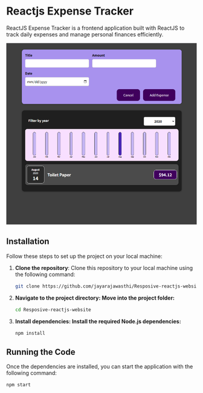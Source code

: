 # Reactjs Expense Tracker

ReactJS Expense Tracker is a frontend application built with ReactJS to track daily expenses and manage personal finances efficiently.

![Demo photo of expense tracker](src/assets/logo.png)

## Installation

Follow these steps to set up the project on your local machine:

1. **Clone the repository**:
   Clone this repository to your local machine using the following command:
   ```bash
   git clone https://github.com/jayarajawasthi/Resposive-reactjs-website.git
2. **Navigate to the project directory: Move into the project folder:**
    ```bash
    cd Resposive-reactjs-website
3. **Install dependencies: Install the required Node.js dependencies:**
    ```bash
    npm install

## Running the Code
Once the dependencies are installed, you can start the application with the following command:
```bash
npm start
